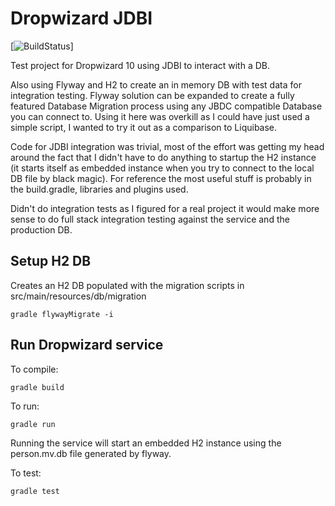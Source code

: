 # Dropwizard JDBI

[![BuildStatus](https://travis-ci.org/stevenalexander/dropwizard-jdbi.svg?branch=master)]

Test project for Dropwizard 10 using JDBI to interact with a DB.

Also using Flyway and H2 to create an in memory DB with test data for integration testing. Flyway solution can be
expanded to create a fully featured Database Migration process using any JBDC compatible Database you can connect to.
Using it here was overkill as I could have just used a simple script, I wanted to try it out as a comparison to Liquibase.

Code for JDBI integration was trivial, most of the effort was getting my head around the fact that I didn't have to do
anything to startup the H2 instance (it starts itself as embedded instance when you try to connect to the local DB file
by black magic). For reference the most useful stuff is probably in the build.gradle, libraries and plugins used.

Didn't do integration tests as I figured for a real project it would make more sense to do full stack integration
testing against the service and the production DB.

## Setup H2 DB

Creates an H2 DB populated with the migration scripts in src/main/resources/db/migration

```
gradle flywayMigrate -i
```

## Run Dropwizard service

To compile:

```
gradle build
```

To run:

```
gradle run
```

Running the service will start an embedded H2 instance using the person.mv.db file generated by flyway.

To test:

```
gradle test
```
